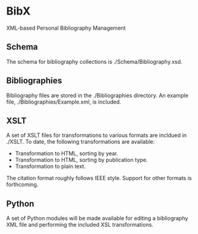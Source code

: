 # BibX
XML-based Personal Bibliography Management

## Schema
The schema for bibliography collections is ./Schema/Bibliography.xsd.

## Bibliographies
Bibliography files are stored in the ./Bibliographies directory. An example file, ./Bibliographies/Example.xml, is included.

## XSLT
A set of XSLT files for transformations to various formats are incldued in ./XSLT. To date, the following transformations are available:

- Transformation to HTML, sorting by year.
- Transformation to HTML, sorting by publication type.
- Transformation to plain text.

The citation format roughly follows IEEE style. Support for other formats is forthcoming.

## Python
A set of Python modules will be made available for editing a bibliography XML file and performing the included XSL transformations.
